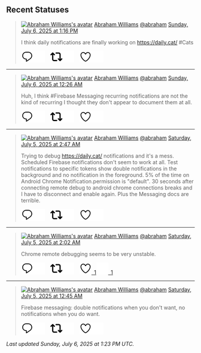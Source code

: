 ## Recent Statuses

> <a href="https://indieweb.social/@abraham"><img alt="Abraham Williams's avatar" src="https://cdn.masto.host/indiewebsocial/accounts/avatars/109/292/540/382/343/163/original/d00f2e03ce9c85b1.jpg" height="24" width="24" ></a> [Abraham Williams](https://indieweb.social/@abraham) [@abraham](https://indieweb.social/@abraham) [Sunday, July 6, 2025 at 1:16 PM](https://indieweb.social/@abraham/114806476385693956)
>
> I think daily notifications are finally working on https://daily.cat/ #Cats
>
> [![Reply](./images/reply_light.svg#gh-light-mode-only "Reply")](https://indieweb.social/@abraham/114806476385693956#gh-light-mode-only)[![Reply](./images/reply.svg#gh-dark-mode-only "Reply")](https://indieweb.social/@abraham/114806476385693956#gh-dark-mode-only)&emsp;[![Boost](./images/retweet_light.svg#gh-light-mode-only "Boost")](https://indieweb.social/@abraham/114806476385693956#gh-light-mode-only)[![Boost](./images/retweet.svg#gh-dark-mode-only "Boost")](https://indieweb.social/@abraham/114806476385693956#gh-dark-mode-only)&emsp;[![Favorite](./images/like_light.svg#gh-light-mode-only "Favorite")](https://indieweb.social/@abraham/114806476385693956#gh-light-mode-only)[![Favorite](./images/like.svg#gh-dark-mode-only "Favorite")](https://indieweb.social/@abraham/114806476385693956#gh-dark-mode-only)


---

> <a href="https://indieweb.social/@abraham"><img alt="Abraham Williams's avatar" src="https://cdn.masto.host/indiewebsocial/accounts/avatars/109/292/540/382/343/163/original/d00f2e03ce9c85b1.jpg" height="24" width="24" ></a> [Abraham Williams](https://indieweb.social/@abraham) [@abraham](https://indieweb.social/@abraham) [Sunday, July 6, 2025 at 12:26 AM](https://indieweb.social/@abraham/114803447249129837)
>
> Huh, I think #Firebase Messaging recurring notifications are not the kind of recurring I thought they don&#39;t appear to document them at all.
>
> [![Reply](./images/reply_light.svg#gh-light-mode-only "Reply")](https://indieweb.social/@abraham/114803447249129837#gh-light-mode-only)[![Reply](./images/reply.svg#gh-dark-mode-only "Reply")](https://indieweb.social/@abraham/114803447249129837#gh-dark-mode-only)&emsp;[![Boost](./images/retweet_light.svg#gh-light-mode-only "Boost")](https://indieweb.social/@abraham/114803447249129837#gh-light-mode-only)[![Boost](./images/retweet.svg#gh-dark-mode-only "Boost")](https://indieweb.social/@abraham/114803447249129837#gh-dark-mode-only)&emsp;[![Favorite](./images/like_light.svg#gh-light-mode-only "Favorite")](https://indieweb.social/@abraham/114803447249129837#gh-light-mode-only)[![Favorite](./images/like.svg#gh-dark-mode-only "Favorite")](https://indieweb.social/@abraham/114803447249129837#gh-dark-mode-only)


---

> <a href="https://indieweb.social/@abraham"><img alt="Abraham Williams's avatar" src="https://cdn.masto.host/indiewebsocial/accounts/avatars/109/292/540/382/343/163/original/d00f2e03ce9c85b1.jpg" height="24" width="24" ></a> [Abraham Williams](https://indieweb.social/@abraham) [@abraham](https://indieweb.social/@abraham) [Saturday, July 5, 2025 at 2:47 AM](https://indieweb.social/@abraham/114798337873772580)
>
> Trying to debug https://daily.cat/ notifications and it&#39;s a mess. Scheduled Firebase notifications don&#39;t seem to work at all. Test notifications to specific tokens show double notifications in the background and no notification in the foreground. 5% of the time on Android Chrome Notification.permission is &quot;default&quot;. 30 seconds after connecting remote debug to android chrome connections breaks and I have to disconnect and enable again. Plus the Messaging docs are terrible.
>
> [![Reply](./images/reply_light.svg#gh-light-mode-only "Reply")](https://indieweb.social/@abraham/114798337873772580#gh-light-mode-only)[![Reply](./images/reply.svg#gh-dark-mode-only "Reply")](https://indieweb.social/@abraham/114798337873772580#gh-dark-mode-only)&emsp;[![Boost](./images/retweet_light.svg#gh-light-mode-only "Boost")](https://indieweb.social/@abraham/114798337873772580#gh-light-mode-only)[![Boost](./images/retweet.svg#gh-dark-mode-only "Boost")](https://indieweb.social/@abraham/114798337873772580#gh-dark-mode-only)&emsp;[![Favorite](./images/like_light.svg#gh-light-mode-only "Favorite")](https://indieweb.social/@abraham/114798337873772580#gh-light-mode-only)[![Favorite](./images/like.svg#gh-dark-mode-only "Favorite")](https://indieweb.social/@abraham/114798337873772580#gh-dark-mode-only)


---

> <a href="https://indieweb.social/@abraham"><img alt="Abraham Williams's avatar" src="https://cdn.masto.host/indiewebsocial/accounts/avatars/109/292/540/382/343/163/original/d00f2e03ce9c85b1.jpg" height="24" width="24" ></a> [Abraham Williams](https://indieweb.social/@abraham) [@abraham](https://indieweb.social/@abraham) [Saturday, July 5, 2025 at 2:02 AM](https://indieweb.social/@abraham/114798162639559638)
>
> Chrome remote debugging seems to be very unstable.
>
> [![Reply](./images/reply_light.svg#gh-light-mode-only "Reply")](https://indieweb.social/@abraham/114798162639559638#gh-light-mode-only)[![Reply](./images/reply.svg#gh-dark-mode-only "Reply")](https://indieweb.social/@abraham/114798162639559638#gh-dark-mode-only)&emsp;[![Boost](./images/retweet_light.svg#gh-light-mode-only "Boost")](https://indieweb.social/@abraham/114798162639559638#gh-light-mode-only)[![Boost](./images/retweet.svg#gh-dark-mode-only "Boost")](https://indieweb.social/@abraham/114798162639559638#gh-dark-mode-only)&emsp;[![Favorite](./images/like_light.svg#gh-light-mode-only "Favorite")&ensp;1](https://indieweb.social/@abraham/114798162639559638#gh-light-mode-only)[![Favorite](./images/like.svg#gh-dark-mode-only "Favorite")&ensp;1](https://indieweb.social/@abraham/114798162639559638#gh-dark-mode-only)


---

> <a href="https://indieweb.social/@abraham"><img alt="Abraham Williams's avatar" src="https://cdn.masto.host/indiewebsocial/accounts/avatars/109/292/540/382/343/163/original/d00f2e03ce9c85b1.jpg" height="24" width="24" ></a> [Abraham Williams](https://indieweb.social/@abraham) [@abraham](https://indieweb.social/@abraham) [Saturday, July 5, 2025 at 12:45 AM](https://indieweb.social/@abraham/114797860817334747)
>
> Firebase messaging: double notifications when you don&#39;t want, no notifications when you do want.
>
> [![Reply](./images/reply_light.svg#gh-light-mode-only "Reply")](https://indieweb.social/@abraham/114797860817334747#gh-light-mode-only)[![Reply](./images/reply.svg#gh-dark-mode-only "Reply")](https://indieweb.social/@abraham/114797860817334747#gh-dark-mode-only)&emsp;[![Boost](./images/retweet_light.svg#gh-light-mode-only "Boost")](https://indieweb.social/@abraham/114797860817334747#gh-light-mode-only)[![Boost](./images/retweet.svg#gh-dark-mode-only "Boost")](https://indieweb.social/@abraham/114797860817334747#gh-dark-mode-only)&emsp;[![Favorite](./images/like_light.svg#gh-light-mode-only "Favorite")](https://indieweb.social/@abraham/114797860817334747#gh-light-mode-only)[![Favorite](./images/like.svg#gh-dark-mode-only "Favorite")](https://indieweb.social/@abraham/114797860817334747#gh-dark-mode-only)


_Last updated Sunday, July 6, 2025 at 1:23 PM UTC._
